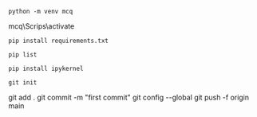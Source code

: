 ```
python -m venv mcq
```
mcq\Scrips\activate

```
pip install requirements.txt
```

```
pip list
```

```
pip install ipykernel
```

```
git init
```

git add .
git commit -m "first commit"
git config --global
git push -f origin main

